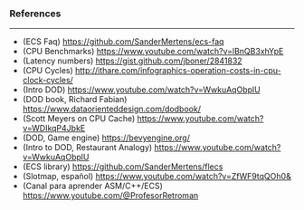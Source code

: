 ### References
---
- (ECS Faq) https://github.com/SanderMertens/ecs-faq 
- (CPU Benchmarks) https://www.youtube.com/watch?v=lBnQB3xhYpE 
- (Latency numbers) https://gist.github.com/jboner/2841832 
- (CPU Cycles) http://ithare.com/infographics-operation-costs-in-cpu-clock-cycles/ 
- (Intro DOD) https://www.youtube.com/watch?v=WwkuAqObplU 
- (DOD book, Richard Fabian) https://www.dataorienteddesign.com/dodbook/ 
- (Scott Meyers on CPU Cache) https://www.youtube.com/watch?v=WDIkqP4JbkE 
- (DOD, Game engine) https://bevyengine.org/ 
- (Intro to DOD, Restaurant Analogy) https://www.youtube.com/watch?v=WwkuAqObplU 
- (ECS library) https://github.com/SanderMertens/flecs
- (Slotmap, español) https://www.youtube.com/watch?v=ZfWF9tqQOh0&
- (Canal para aprender ASM/C++/ECS) https://www.youtube.com/@ProfesorRetroman

